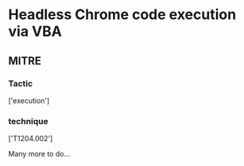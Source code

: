 # Headless Chrome code execution via VBA

## MITRE

### Tactic
['execution']

### technique
['T1204.002']

Many more to do...

